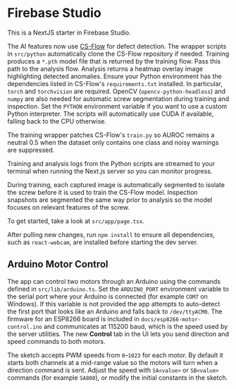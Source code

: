 # Firebase Studio

This is a NextJS starter in Firebase Studio.

The AI features now use [CS-Flow](https://github.com/Arman717/cs-flow) for
defect detection. The wrapper scripts in `src/python` automatically clone the
CS-Flow repository if needed. Training produces a `*.pth` model file that is
returned by the training flow. Pass this path to the analysis flow. Analysis
returns a heatmap overlay image highlighting detected anomalies.
Ensure your Python environment has the dependencies listed in CS-Flow's
`requirements.txt` installed. In particular, `torch` and `torchvision` are
required. OpenCV (`opencv-python-headless`) and `numpy` are also needed for
automatic screw segmentation during training and inspection. Set the `PYTHON` environment
variable if you want to use a custom Python interpreter. The scripts will
automatically use CUDA if available, falling back to the CPU otherwise.

The training wrapper patches CS-Flow's `train.py` so AUROC remains a neutral
0.5 when the dataset only contains one class and noisy warnings are suppressed.

Training and analysis logs from the Python scripts are streamed to your
terminal when running the Next.js server so you can monitor progress.

During training, each captured image is automatically segmented to isolate the
screw before it is used to train the CS-Flow model. Inspection snapshots are
segmented the same way prior to analysis so the model focuses on relevant
features of the screw.

To get started, take a look at `src/app/page.tsx`.

After pulling new changes, run `npm install` to ensure all dependencies, such as
`react-webcam`, are installed before starting the dev server.

## Arduino Motor Control
The app can control two motors through an Arduino using the commands defined in
`src/lib/arduino.ts`. Set the `ARDUINO_PORT` environment variable to the serial
port where your Arduino is connected (for example `COM7` on Windows). If this
variable is not provided the app attempts to auto-detect the first port that
looks like an Arduino and falls back to `/dev/ttyACM0`. The firmware for an
ESP8266 board is included in `docs/esp8266-motor-control.ino` and communicates
at 115200 baud, which is the speed used by the server utilities. The new
**Control** tab in the UI lets you send direction and speed commands to both
motors.

The sketch accepts PWM speeds from `0`–`1023` for each motor. By default it
starts both channels at a mid-range value so the motors will turn when a
direction command is sent. Adjust the speed with `SA<value>` or `SB<value>`
commands (for example `SA800`), or modify the initial constants in the sketch.
